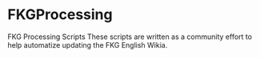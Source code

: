 # FKGProcessing
FKG Processing Scripts
These scripts are written as a community effort to help automatize updating the FKG English Wikia.
